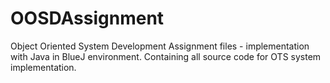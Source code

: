 # OOSDAssignment
Object Oriented System Development Assignment files - implementation with Java in BlueJ environment. Containing all source code for OTS system implementation.
